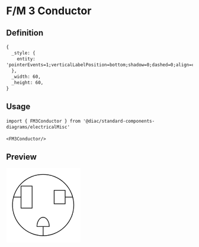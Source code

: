 # F/M 3 Conductor

## Definition

```
{
  _style: { 
    entity: 'pointerEvents=1;verticalLabelPosition=bottom;shadow=0;dashed=0;align=center;html=1;verticalAlign=top;shape=mxgraph.electrical.miscellaneous.f_m_3_conductor_1',
  },
  _width: 60,
  _height: 60,
}
```

## Usage

```
import { FM3Conductor } from '@diac/standard-components-diagrams/electricalMisc'

<FM3Conductor/>
```

## Preview

<img src="./f-m-3-conductor.png" width="200"/>
